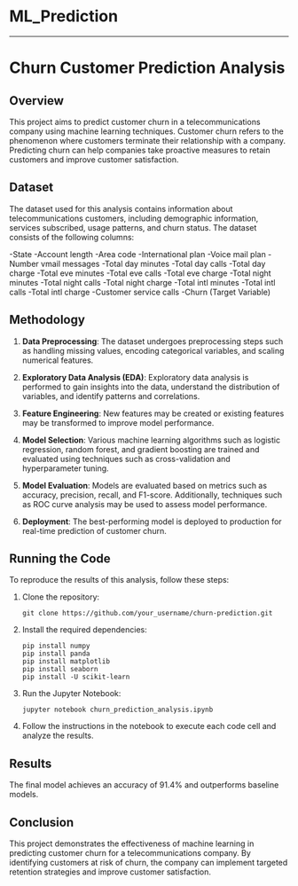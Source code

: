 # ML_Prediction
---

# Churn Customer Prediction Analysis

## Overview

This project aims to predict customer churn in a telecommunications company using machine learning techniques. Customer churn refers to the phenomenon where customers terminate their relationship with a company. Predicting churn can help companies take proactive measures to retain customers and improve customer satisfaction.

## Dataset

The dataset used for this analysis contains information about telecommunications customers, including demographic information, services subscribed, usage patterns, and churn status. The dataset consists of the following columns:

-State 
-Account length
-Area code
-International plan
-Voice mail plan
-Number vmail messages
-Total day minutes
-Total day calls
-Total day charge
-Total eve minutes
-Total eve calls
-Total eve charge
-Total night minutes
-Total night calls
-Total night charge
-Total intl minutes
-Total intl calls
-Total intl charge
-Customer service calls
-Churn (Target Variable)

## Methodology

1. **Data Preprocessing**: The dataset undergoes preprocessing steps such as handling missing values, encoding categorical variables, and scaling numerical features.

2. **Exploratory Data Analysis (EDA)**: Exploratory data analysis is performed to gain insights into the data, understand the distribution of variables, and identify patterns and correlations.

3. **Feature Engineering**: New features may be created or existing features may be transformed to improve model performance.

4. **Model Selection**: Various machine learning algorithms such as logistic regression, random forest, and gradient boosting are trained and evaluated using techniques such as cross-validation and hyperparameter tuning.

5. **Model Evaluation**: Models are evaluated based on metrics such as accuracy, precision, recall, and F1-score. Additionally, techniques such as ROC curve analysis may be used to assess model performance.

6. **Deployment**: The best-performing model is deployed to production for real-time prediction of customer churn.

## Running the Code

To reproduce the results of this analysis, follow these steps:

1. Clone the repository:
   ```
   git clone https://github.com/your_username/churn-prediction.git
   ```

2. Install the required dependencies:
   ```
   pip install numpy
   pip install panda
   pip install matplotlib
   pip install seaborn
   pip install -U scikit-learn
   ```

3. Run the Jupyter Notebook:
   ```
   jupyter notebook churn_prediction_analysis.ipynb
   ```

4. Follow the instructions in the notebook to execute each code cell and analyze the results.

## Results

The final model achieves an accuracy of 91.4% and outperforms baseline models.

## Conclusion

This project demonstrates the effectiveness of machine learning in predicting customer churn for a telecommunications company. By identifying customers at risk of churn, the company can implement targeted retention strategies and improve customer satisfaction.

